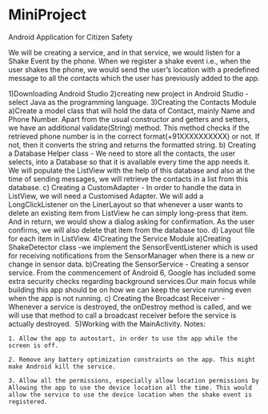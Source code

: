 # MiniProject
Android Application for Citizen Safety

We will be creating a service, and in that service, we would listen for a Shake Event by the phone. When we register a shake event i.e., when the user shakes the phone, we would send the user’s location with a predefined message to all the contacts which the user has previously added to the app. 

1)Downloading Android Studio
2)creating new project in Android Studio - select Java as the programming language.
3)Creating the Contacts Module
   a)Create a model class that will hold the data of Contact, mainly Name and Phone Number. Apart from the usual constructor and getters and setters, we have an               additional validate(String) method. This method checks if the retrieved phone number is in the correct format(+91XXXXXXXXXX) or not. If not, then it converts             the string and returns the formatted string. 
   b) Creating a Database Helper class - We need to store all the contacts, the user selects, into a Database so that it is available every time the app needs it. We               will populate the ListView with the help of this database and also at the time of sending messages, we will retrieve the contacts in a list from this database.
   c) Creating a CustomAdapter - In order to handle the data in ListView, we will need a Customised Adapter. We will add a LongClickListener on the LinerLayout so that          whenever a user wants to delete an existing item from ListView he can simply long-press that item. And in return, we would show a dialog asking for confirmation.        As the user confirms, we will also delete that item from the database too.
   d) Layout file for each item in ListView.
4)Creating the Service Module
     a)Creating ShakeDetector class -we implement the SensorEventListener which is used for receiving notifications from the SensorManager when there is a new or change         in sensor data. 
     b)Creating the SensorService - Creating a sensor service. From the commencement of Android 6, Google has included some extra security checks regarding background           services.Our main focus while building this app should be on how we can keep the service running even when the app is not running.
     c) Creating the Broadcast Receiver - Whenever a service is destroyed, the onDestroy method is called, and we will use that method to call a broadcast receiver                  before the service is actually destroyed. 
5)Working with the MainActivity.
Notes:

    1. Allow the app to autostart, in order to use the app while the screen is off.

    2. Remove any battery optimization constraints on the app. This might make Android kill the service.

    3. Allow all the permissions, especially allow location permissions by Allowing the app to use the device location all the time. This would allow the service to use the device location when the shake event is registered.
 
